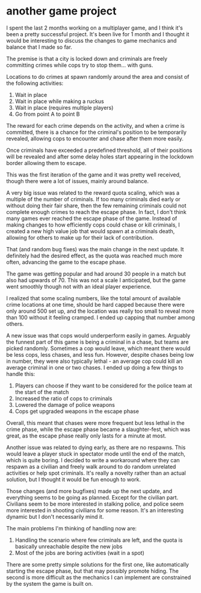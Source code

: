 # another game project

I spent the last 2 months working on a multiplayer game, and I think it's been a
pretty successful project. It's been live for 1 month and I thought it would be
interesting to discuss the changes to game mechanics and balance that I made so
far.

The premise is that a city is locked down and criminals are freely committing
crimes while cops try to stop them... with guns.

Locations to do crimes at spawn randomly around the area and consist of the
following activities:

1. Wait in place
2. Wait in place while making a ruckus
3. Wait in place (requires multiple players)
4. Go from point A to point B

The reward for each crime depends on the activity, and when a crime is
committed, there is a chance for the criminal's position to be temporarily
revealed, allowing cops to encounter and chase after them more easily.

Once criminals have exceeded a predefined threshold, all of their positions will
be revealed and after some delay holes start appearing in the lockdown border
allowing them to escape.

This was the first iteration of the game and it was pretty well received, though
there were a lot of issues, mainly around balance.

A very big issue was related to the reward quota scaling, which was a multiple
of the number of criminals. If too many criminals died early or without doing
their fair share, then the few remaining criminals could not complete enough
crimes to reach the escape phase. In fact, I don't think many games ever reached
the escape phase of the game. Instead of making changes to how efficiently cops
could chase or kill criminals, I created a new high value job that would spawn
at a criminals death, allowing for others to make up for their lack of
contribution.

That (and random bug fixes) was the main change in the next update. It
definitely had the desired effect, as the quota was reached much more often,
advancing the game to the escape phase.

The game was getting popular and had around 30 people in a match but also had
upwards of 70. This was not a scale I anticipated, but the game went smoothly
though not with an ideal player experience.

I realized that some scaling numbers, like the total amount of available crime
locations at one time, should be hard capped because there were only around 500
set up, and the location was really too small to reveal more than 100 without it
feeling cramped. I ended up capping that number among others.

A new issue was that cops would underperform easily in games. Arguably the
funnest part of this game is being a criminal in a chase, but teams are picked
randomly. Sometimes a cop would leave, which meant there would be less cops,
less chases, and less fun. However, despite chases being low in number, they
were also typically lethal - an average cop could kill an average criminal in
one or two chases. I ended up doing a few things to handle this:

1. Players can choose if they want to be considered for the police team at the
   start of the match
2. Increased the ratio of cops to criminals
3. Lowered the damage of police weapons
4. Cops get upgraded weapons in the escape phase

Overall, this meant that chases were more frequent but less lethal in the crime
phase, while the escape phase became a slaughter-fest, which was great, as the
escape phase really only lasts for a minute at most.

Another issue was related to dying early, as there are no respawns. This would
leave a player stuck in spectator mode until the end of the match, which is
quite boring. I decided to write a workaround where they can respawn as a
civilian and freely walk around to do random unrelated activities or help spot
criminals. It's really a novelty rather than an actual solution, but I thought
it would be fun enough to work.

Those changes (and more bugfixes) made up the next update, and everything seems
to be going as planned. Except for the civilian part. Civilians seem to be more
interested in stalking police, and police seem more interested in shooting
civilians for some reason. It's an interesting dynamic but I don't necessarily
mind it.

The main problems I'm thinking of handling now are:

1. Handling the scenario where few criminals are left, and the quota is
   basically unreachable despite the new jobs
2. Most of the jobs are boring activities (wait in a spot)

There are some pretty simple solutions for the first one, like automatically
starting the escape phase, but that may possibly promote hiding. The second is
more difficult as the mechanics I can implement are constrained by the system
the game is built on.

